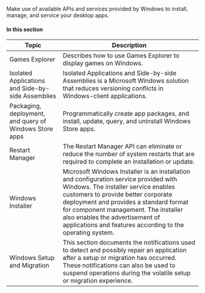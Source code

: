 Make use of available APIs and services provided by Windows to install, manage, and service your desktop apps.
#### In this section

Topic |	Description
---|---
Games Explorer | Describes how to use Games Explorer to display games on Windows.
Isolated Applications and Side-by-side Assemblies | Isolated Applications and Side-by-side Assemblies is a Microsoft Windows solution that reduces versioning conflicts in Windows-client applications.
Packaging, deployment, and query of Windows Store apps | Programmatically create app packages, and install, update, query, and uninstall Windows Store apps.
Restart Manager | The Restart Manager API can eliminate or reduce the number of system restarts that are required to complete an installation or update.
Windows Installer | Microsoft Windows Installer is an installation and configuration service provided with Windows. The installer service enables customers to provide better corporate deployment and provides a standard format for component management. The installer also enables the advertisement of applications and features according to the operating system.
Windows Setup and Migration | This section documents the notifications used to detect and possibly repair an application after a setup or migration has occurred. These notifications can also be used to suspend operations during the volatile setup or migration experience.
